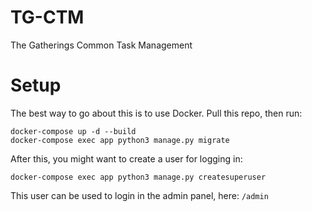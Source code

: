 # TG-CTM

The Gatherings Common Task Management

# Setup

The best way to go about this is to use Docker. Pull this repo, then run:

```
docker-compose up -d --build
docker-compose exec app python3 manage.py migrate
```

After this, you might want to create a user for logging in:

```
docker-compose exec app python3 manage.py createsuperuser
```

This user can be used to login in the admin panel, here: `/admin`
